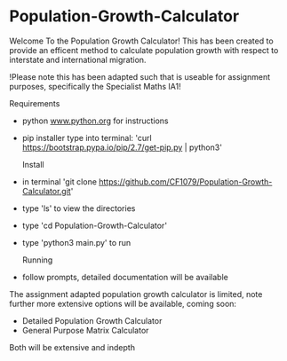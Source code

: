 # Population-Growth-Calculator
Welcome To the Population Growth Calculator!
This has been created to provide an efficent method to calculate population growth with respect to interstate and international migration. 

!Please note this has been adapted such that is useable for assignment purposes, specifically the Specialist Maths IA1! 


  Requirements 
- python www.python.org for instructions 
- pip installer type into terminal: 'curl https://bootstrap.pypa.io/pip/2.7/get-pip.py | python3'

  Install 
- in terminal 'git clone https://github.com/CF1079/Population-Growth-Calculator.git' 
- type 'ls' to view the directories
- type 'cd Population-Growth-Calculator'
- type 'python3 main.py' to run 

  Running 
- follow prompts, detailed documentation will be available 



The assignment adapted population growth calculator is limited, note further more extensive options will be available, coming soon: 
- Detailed Population Growth Calculator 
- General Purpose Matrix Calculator

Both will be extensive and indepth 


